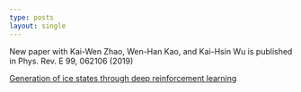 ```yaml
---
type: posts
layout: single
---
```


New paper with Kai-Wen Zhao, Wen-Han Kao, and  Kai-Hsin Wu is published in Phys. Rev. E 99, 062106 (2019) 

[Generation of ice states through deep reinforcement learning](https://journals.aps.org/pre/abstract/10.1103/PhysRevE.99.062106)
